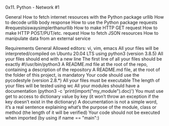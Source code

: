 0x11. Python - Network #1

General How to fetch internet resources with the Python package urllib How to decode urllib body response How to use the Python package requests #requestsiswaysimplerthanurllib How to make HTTP GET request How to make HTTP POST/PUT/etc. request How to fetch JSON resources How to manipulate data from an external service

Requirements General Allowed editors: vi, vim, emacs All your files will be interpreted/compiled on Ubuntu 20.04 LTS using python3 (version 3.8.5) All your files should end with a new line The first line of all your files should be exactly #!/usr/bin/python3 A README.md file at the root of the repo, containing a description of the repository A README.md file, at the root of the folder of this project, is mandatory Your code should use the pycodestyle (version 2.8.*) All your files must be executable The length of your files will be tested using wc All your modules should have a documentation (python3 -c 'print(import("my_module").doc)') You must use get to access to dictionary value by key (it won’t throw an exception if the key doesn’t exist in the dictionary) A documentation is not a simple word, it’s a real sentence explaining what’s the purpose of the module, class or method (the length of it will be verified) Your code should not be executed when imported (by using if name == "main":)
